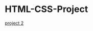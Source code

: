 # HTML-CSS-Project
[project 2](https://miro.com/app/board/uXjVPJJv7iI=/?share_link_id=411634265264)
